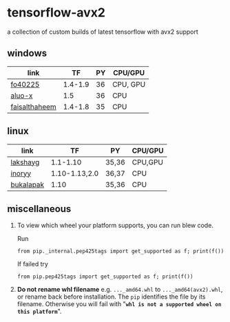 # tensorflow-avx2
a collection of custom builds of latest tensorflow with avx2 support


## windows
| link                                                                 | TF      | PY  | CPU/GPU  |
| -------------------------------------------------------------------- | ------- | --- | -------- |
| [fo40225](https://github.com/fo40225/tensorflow-windows-wheel)       | 1.4-1.9 | 36  | CPU, GPU |
| [aluo-x](https://github.com/aluo-x/tensorflow_windows)               | 1.5     | 36  | CPU      |
| [faisalthaheem](https://github.com/faisalthaheem/tensorflow-windows) | 1.4-1.8 | 35  | CPU      |

## linux
| link                                                            | TF            | PY    | CPU/GPU |
| --------------------------------------------------------------- | ------------- | ----- | ------- |
| [lakshayg](https://github.com/lakshayg/tensorflow-build)        | 1.1-1.10      | 35,36 | CPU,GPU |
| [inoryy](https://github.com/inoryy/tensorflow-optimized-wheels) | 1.10-1.13,2.0 | 36,37 | CPU     |
| [bukalapak](https://github.com/bukalapak/tensorflow-build)      | 1.10          | 35,36 | CPU     |

## miscellaneous
1. To view which wheel your platform supports, you can run blew code.

    Run
      ```
      from pip._internal.pep425tags import get_supported as f; print(f())
      ```
    If failed try 
      ```
      from pip.pep425tags import get_supported as f; print(f())
      ```
2. **Do not rename whl filename** e.g. `..._amd64.whl` to `..._amd64(avx2).whl`, or rename back before installation.
   The `pip` identifies the file by its filename. Otherwise you will fail with "**`whl is not a supported wheel on this platform`**".